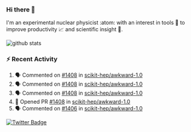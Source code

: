 ### Hi there 👋 

I'm an experimental nuclear physicist :atom: with an interest in tools :wrench: to improve productivity :chart_with_upwards_trend: and scientific insight :telescope:.

![github stats](https://github-readme-stats.vercel.app/api?username=agoose77&show_icons=true&hide_rank=true&hide_title=true&bg_color=30,e76445,904e95&text_color=efe3ec&icon_color=efe3ec)
<!--
**agoose77/agoose77** is a ✨ _special_ ✨ repository because its `README.md` (this file) appears on your GitHub profile.

Here are some ideas to get you started:

- 🔭 I’m currently working on ...
- 🌱 I’m currently learning ...
- 👯 I’m looking to collaborate on ...
- 🤔 I’m looking for help with ...
- 💬 Ask me about ...
- 📫 How to reach me: ...
- 😄 Pronouns: ...
- ⚡ Fun fact: ...
-->

### :zap: Recent Activity
<!--START_SECTION:activity-->
1. 🗣 Commented on [#1408](https://github.com/scikit-hep/awkward-1.0/issues/1408) in [scikit-hep/awkward-1.0](https://github.com/scikit-hep/awkward-1.0)
2. 🗣 Commented on [#1408](https://github.com/scikit-hep/awkward-1.0/issues/1408) in [scikit-hep/awkward-1.0](https://github.com/scikit-hep/awkward-1.0)
3. 🗣 Commented on [#1408](https://github.com/scikit-hep/awkward-1.0/issues/1408) in [scikit-hep/awkward-1.0](https://github.com/scikit-hep/awkward-1.0)
4. 💪 Opened PR [#1408](https://github.com/scikit-hep/awkward-1.0/pull/1408) in [scikit-hep/awkward-1.0](https://github.com/scikit-hep/awkward-1.0)
5. 🗣 Commented on [#1406](https://github.com/scikit-hep/awkward-1.0/issues/1406) in [scikit-hep/awkward-1.0](https://github.com/scikit-hep/awkward-1.0)
<!--END_SECTION:activity-->


[![Twitter Badge](https://img.shields.io/twitter/follow/agoose77?style=flat-square&logo=Twitter&logoColor=white&color=cornflowerblue)](https://twitter.com/agoose77)
